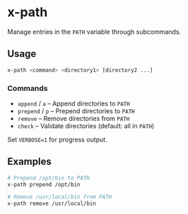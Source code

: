 # x-path

Manage entries in the `PATH` variable through subcommands.

## Usage

```bash
x-path <command> <directory1> [directory2 ...]
```

### Commands

- `append` / `a` – Append directories to `PATH`
- `prepend` / `p` – Prepend directories to `PATH`
- `remove` – Remove directories from `PATH`
- `check` – Validate directories (default: all in `PATH`)

Set `VERBOSE=1` for progress output.

## Examples

```bash
# Prepend /opt/bin to PATH
x-path prepend /opt/bin

# Remove /usr/local/bin from PATH
x-path remove /usr/local/bin
```

<!-- vim: set ft=markdown spell spelllang=en_us cc=80 : -->
